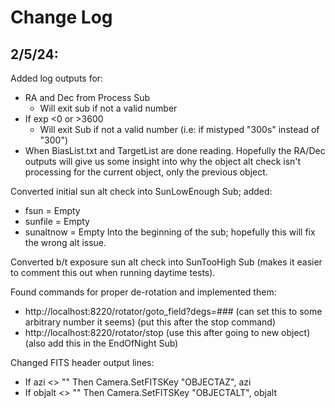 # Change Log
## 2/5/24:
Added log outputs for:
* RA and Dec from Process Sub
  * Will exit sub if not a valid number
* If exp <0 or >3600
  * Will exit Sub if not a valid number (i.e: if mistyped "300s" instead of "300")
* When BiasList.txt and TargetList are done reading.
Hopefully the RA/Dec outputs will give us some insight into why the object alt check isn't processing for the current object, only the previous object.

Converted initial sun alt check into SunLowEnough Sub; added:
* fsun = Empty
* sunfile = Empty
* sunaltnow = Empty
Into the beginning of the sub; hopefully this will fix the wrong alt issue.

Converted b/t exposure sun alt check into SunTooHigh Sub (makes it easier to comment this out when running daytime tests).

Found commands for proper de-rotation and implemented them:
* http://localhost:8220/rotator/goto_field?degs=### (can set this to some arbitrary number it seems) (put this after the stop command)
* http://localhost:8220/rotator/stop (use this after going to new object) (also add this in the EndOfNight Sub)

Changed FITS header output lines:
* If azi <> "" Then Camera.SetFITSKey "OBJECTAZ", azi
*	If objalt <> "" Then Camera.SetFITSKey "OBJECTALT", objalt

